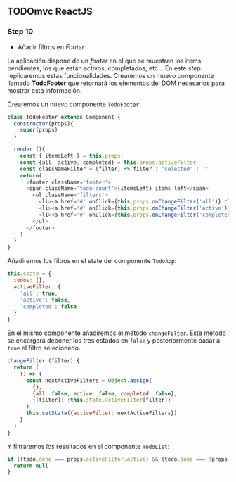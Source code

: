 ## TODOmvc ReactJS
### Step 10
- Añadir filtros en *Footer*

La aplicación dispone de un *footer* en el que se muestran los items pendientes, los que están activos, completados, etc... En este *step* replicaremos estas funcionalidades. Crearemos un muevo componente llamado **TodoFooter** que retornará los elementos del DOM necesarios para mostrar esta información.

Crearemos un nuevo componente `TodoFooter`:
```javascript
class TodoFooter extends Component {
  constructor(props){
    super(props)
  }

  render (){
    const { itemsLeft } = this.props;
    const {all, active, completed} = this.props.activeFilter
    const classNameFilter = (filter) => filter ? 'selected' : ''
    return(
      <footer className='footer'>
      <span className='todo-count'>{itemsLeft} items left</span>
        <ul className='filters'>
          <li><a href='#' onClick={this.props.onChangeFilter('all')} className={classNameFilter(all)}>All</a></li>
          <li><a href='#' onClick={this.props.onChangeFilter('active')} className={classNameFilter(active)}>Active</a></li>
          <li><a href='#' onClick={this.props.onChangeFilter('completed')} className={classNameFilter(completed)} >Completed</a></li>
        </ul>
      </footer>
    )
  }
}
```
Añadiremos los filtros en el state del componente `TodoApp`:
```javascript
this.state = {
  todos: [],
  activeFilter: {
    'all': true,
    'active': false,
    'completed': false
  }
}
```
En el mismo componente añadiremos el método `changeFilter`. Este método se encargará deponer los tres estados en `false` y posteriormente pasar a `true` el filtro selecionado.
```javascript
changeFilter (filter) {
  return (
    () => {
      const nextActiveFilters = Object.assign(
        {},
        {all: false, active: false, completed: false},
        {[filter]: !this.state.activeFilter[filter]}
      )
      this.setState({activeFilter: nextActiveFilters})
    }
  )
}
```
Y filtraremos los resultados en el componente `TodoList`:
```javascript
if ((todo.done === props.activeFilter.active) && (todo.done === !props.activeFilter.completed)) {
  return null
}
```

